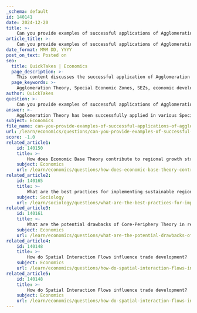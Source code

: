 ```yaml
---
_schema: default
id: 140141
date: 2024-12-20
title: >-
    Can you provide examples of successful applications of Agglomeration Theory in Special Economic Zones?
article_title: >-
    Can you provide examples of successful applications of Agglomeration Theory in Special Economic Zones?
date_format: MMM DD, YYYY
post_on_text: Posted on
seo:
  title: QuickTakes | Economics
  page_description: >-
    This content discusses the successful application of Agglomeration Theory in various Special Economic Zones (SEZs) worldwide, highlighting examples such as Shenzhen, Hainan, Bangalore, Dublin, and Jakarta that showcase economic growth and collaboration.
  page_keywords: >-
    Agglomeration Theory, Special Economic Zones, SEZs, economic development, regional growth, Shenzhen, Hainan Province, Bangalore, Dublin, Jakarta, technology firms, innovation, clusters, international trade, foreign investment, industrial clusters
author: QuickTakes
question: >-
    Can you provide examples of successful applications of Agglomeration Theory in Special Economic Zones?
answer: >-
    Agglomeration Theory has been successfully applied in various Special Economic Zones (SEZs) around the world, leading to significant economic development and regional growth. Here are some notable examples:\n\n1. **Shenzhen, China**: Shenzhen is one of the most prominent examples of an SEZ that has effectively utilized agglomeration economies. Established in 1980, it transformed from a small fishing village into a major global city and economic hub. The concentration of technology firms, manufacturing industries, and a skilled labor force has led to knowledge spillovers and innovation, demonstrating the benefits of agglomeration.\n\n2. **Hainan Province, China**: Similar to Shenzhen, Hainan has been designated as an SEZ to attract foreign investment and promote tourism. The agglomeration of tourism-related businesses has created a cluster effect, enhancing the region's appeal and economic viability. The synergy between hotels, restaurants, and recreational facilities has contributed to significant economic growth.\n\n3. **Bangalore, India**: Known as the "Silicon Valley of India," Bangalore has developed as a major IT hub due to its SEZs that focus on technology and software services. The agglomeration of tech firms has fostered a collaborative environment, leading to innovation and a skilled workforce, which are key components of agglomeration theory.\n\n4. **Dublin, Ireland**: The establishment of SEZs in Dublin has attracted numerous multinational corporations, particularly in the tech and pharmaceutical sectors. The clustering of these firms has resulted in increased productivity and economic growth, showcasing the effectiveness of agglomeration in enhancing regional development.\n\n5. **Jakarta, Indonesia**: The Indonesian government has recognized the positive impact of agglomeration on regional economic growth, leading to the implementation of Law No. 39 of 2009 concerning SEZs. The development of these zones aims to create industrial clusters that can leverage agglomeration economies to stimulate local economies and attract investment.\n\nThese examples illustrate how SEZs can harness the principles of Agglomeration Theory to create economic hubs that promote collaboration, innovation, and growth, ultimately benefiting the surrounding regions.
subject: Economics
file_name: can-you-provide-examples-of-successful-applications-of-agglomeration-theory-in-special-economic-zones.md
url: /learn/economics/questions/can-you-provide-examples-of-successful-applications-of-agglomeration-theory-in-special-economic-zones
score: -1.0
related_article1:
    id: 140150
    title: >-
        How does Economic Base Theory contribute to regional growth strategies?
    subject: Economics
    url: /learn/economics/questions/how-does-economic-base-theory-contribute-to-regional-growth-strategies
related_article2:
    id: 140165
    title: >-
        What are the best practices for implementing sustainable regional development?
    subject: Sociology
    url: /learn/sociology/questions/what-are-the-best-practices-for-implementing-sustainable-regional-development
related_article3:
    id: 140161
    title: >-
        What are the potential drawbacks of Core-Periphery Theory in regional planning?
    subject: Economics
    url: /learn/economics/questions/what-are-the-potential-drawbacks-of-coreperiphery-theory-in-regional-planning
related_article4:
    id: 140148
    title: >-
        How do Spatial Interaction Flows influence trade development?
    subject: Economics
    url: /learn/economics/questions/how-do-spatial-interaction-flows-influence-trade-development
related_article5:
    id: 140148
    title: >-
        How do Spatial Interaction Flows influence trade development?
    subject: Economics
    url: /learn/economics/questions/how-do-spatial-interaction-flows-influence-trade-development
---
```


&nbsp;